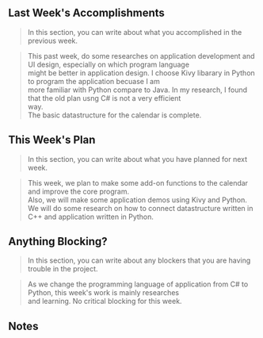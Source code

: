 ## Last Week's Accomplishments

> In this section, you can write about what you accomplished in the previous week.

> This past week, do some researches on application development and UI design, especially on which program language\
> might be better in application design. I choose Kivy libarary in Python to program the application becuase I am \
> more familiar with Python compare to Java. In my research, I found that the old plan usng C# is not a very efficient\
> way.\
> The basic datastructure for the calendar is complete.

## This Week's Plan

> In this section, you can write about what you have planned for next week.

> This week, we plan to make some add-on functions to the calendar and improve the core program.\
> Also, we will make some application demos using Kivy and Python.\
> We will do some research on how to connect datastructure written in C++ and application written in Python.

## Anything Blocking?

> In this section, you can write about any blockers that you are having trouble in the project.

> As we change the programming language of application from C# to Python, this week's work is mainly researches \
> and learning. No critical blocking for this week.

## Notes
